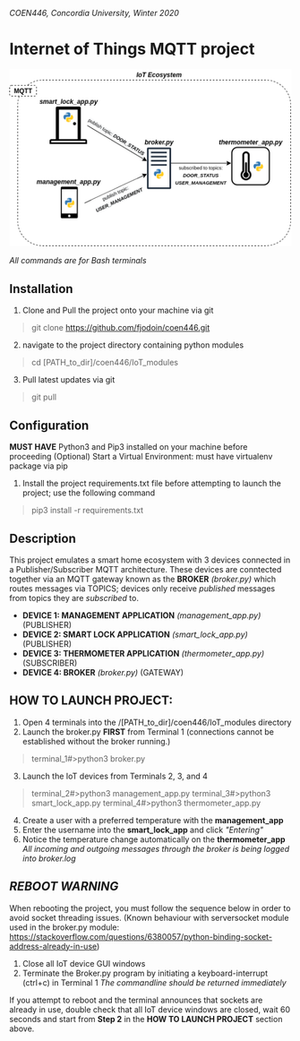 _COEN446, Concordia University, Winter 2020_
# Internet of Things MQTT project
![](img/coen446_diagram.png)


_All commands are for Bash terminals_
## Installation
1. Clone and Pull the project onto your machine via git
> git clone https://github.com/fjodoin/coen446.git

2. navigate to the project directory containing python modules
> cd [PATH_to_dir]/coen446/IoT_modules

3. Pull latest updates via git
> git pull

## Configuration
__MUST HAVE__ Python3 and Pip3 installed on your machine before proceeding
(Optional) Start a Virtual Environment: must have virtualenv package via pip
1. Install the project requirements.txt file before attempting to launch the project; use the following command
>pip3 install -r requirements.txt

## Description
This project emulates a smart home ecosystem with 3 devices connected in a Publisher/Subscriber MQTT architecture. These devices are conntected together via an MQTT gateway known as the __BROKER__ _(broker.py)_ which routes messages via TOPICS; devices only receive _published_ messages from topics they are _subscribed_ to.

- __DEVICE 1: MANAGEMENT APPLICATION__ _(management_app.py)_	(PUBLISHER)
- __DEVICE 2: SMART LOCK APPLICATION__ _(smart_lock_app.py)_	(PUBLISHER)
- __DEVICE 3: THERMOMETER APPLICATION__ _(thermometer_app.py)_	(SUBSCRIBER)
- __DEVICE 4: BROKER__ _(broker.py)_				(GATEWAY)

## HOW TO LAUNCH PROJECT:
1. Open 4 terminals into the /[PATH_to_dir]/coen446/IoT_modules directory
2. Launch the broker.py __FIRST__ from Terminal 1 (connections cannot be established without the broker running.)
> terminal_1#>python3 broker.py
3. Launch the IoT devices from Terminals 2, 3, and 4
> terminal_2#>python3 management_app.py
> terminal_3#>python3 smart_lock_app.py
> terminal_4#>python3 thermometer_app.py 
4. Create a user with a preferred temperature with the __management_app__
4. Enter the username into the __smart_lock_app__ and click _"Entering"_
5. Notice the temperature change automatically on the __thermometer_app__
_All incoming and outgoing messages through the broker is being logged into broker.log_

## ___REBOOT WARNING___
When rebooting the project, you must follow the sequence below in order to avoid socket threading issues. (Known behaviour with serversocket module used in the broker.py module: https://stackoverflow.com/questions/6380057/python-binding-socket-address-already-in-use) 
1. Close all IoT device GUI windows
2. Terminate the Broker.py program by initiating a keyboard-interrupt (ctrl+c) in Terminal 1
_The commandline should be returned immediately_

If you attempt to reboot and the terminal announces that sockets are already in use, double check that all IoT device windows are closed, wait 60 seconds and start from __Step 2__ in the __HOW TO LAUNCH PROJECT__ section above.
